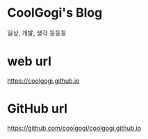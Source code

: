 # CoolGogi's Blog
일상, 개발, 생각 등등등

# web url
https://coolgogi.github.io

# GitHub url
https://github.com/coolgogi/coolgogi.github.io



